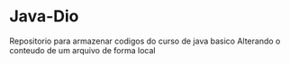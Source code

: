 # Java-Dio
Repositorio para armazenar codigos do curso de java basico
Alterando o conteudo de um arquivo de forma local

